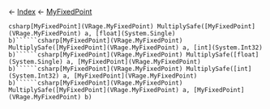 ← [Index](Api-Index) ← [MyFixedPoint](VRage.MyFixedPoint)

```csharp[MyFixedPoint](VRage.MyFixedPoint) MultiplySafe([MyFixedPoint](VRage.MyFixedPoint) a, [float](System.Single) b)``````csharp[MyFixedPoint](VRage.MyFixedPoint) MultiplySafe([MyFixedPoint](VRage.MyFixedPoint) a, [int](System.Int32) b)``````csharp[MyFixedPoint](VRage.MyFixedPoint) MultiplySafe([float](System.Single) a, [MyFixedPoint](VRage.MyFixedPoint) b)``````csharp[MyFixedPoint](VRage.MyFixedPoint) MultiplySafe([int](System.Int32) a, [MyFixedPoint](VRage.MyFixedPoint) b)``````csharp[MyFixedPoint](VRage.MyFixedPoint) MultiplySafe([MyFixedPoint](VRage.MyFixedPoint) a, [MyFixedPoint](VRage.MyFixedPoint) b)```